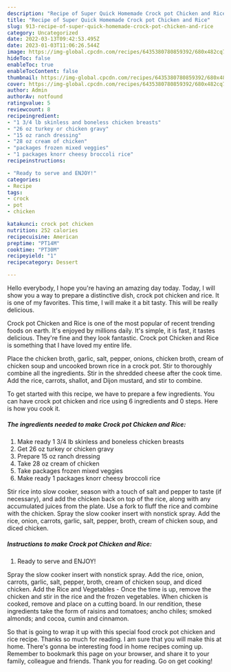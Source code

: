 ```yaml
---
description: "Recipe of Super Quick Homemade Crock pot Chicken and Rice"
title: "Recipe of Super Quick Homemade Crock pot Chicken and Rice"
slug: 913-recipe-of-super-quick-homemade-crock-pot-chicken-and-rice
category: Uncategorized
date: 2022-03-13T09:42:53.495Z
date: 2023-01-03T11:06:26.544Z
image: https://img-global.cpcdn.com/recipes/6435380780859392/680x482cq70/crock-pot-chicken-and-rice-recipe-main-photo.jpg
hideToc: false
enableToc: true
enableTocContent: false
thumbnail: https://img-global.cpcdn.com/recipes/6435380780859392/680x482cq70/crock-pot-chicken-and-rice-recipe-main-photo.jpg
cover: https://img-global.cpcdn.com/recipes/6435380780859392/680x482cq70/crock-pot-chicken-and-rice-recipe-main-photo.jpg
author: Admin
authorAv: notfound
ratingvalue: 5
reviewcount: 8
recipeingredient:
- "1 3/4 lb skinless and boneless chicken breasts"
- "26 oz turkey or chicken gravy"
- "15 oz ranch dressing"
- "28 oz cream of chicken"
- "packages frozen mixed veggies"
- "1 packages knorr cheesy broccoli rice"
recipeinstructions:

- "Ready to serve and ENJOY!"
categories:
- Recipe
tags:
- crock
- pot
- chicken

katakunci: crock pot chicken 
nutrition: 252 calories
recipecuisine: American
preptime: "PT14M"
cooktime: "PT30M"
recipeyield: "1"
recipecategory: Dessert

---
```



Hello everybody, I hope you're having an amazing day today. Today, I will show you a way to prepare a distinctive dish, crock pot chicken and rice. It is one of my favorites. This time, I will make it a bit tasty. This will be really delicious.

Crock pot Chicken and Rice is one of the most popular of recent trending foods on earth. It's enjoyed by millions daily. It's simple, it is fast, it tastes delicious. They're fine and they look fantastic. Crock pot Chicken and Rice is something that I have loved my entire life.

Place the chicken broth, garlic, salt, pepper, onions, chicken broth, cream of chicken soup and uncooked brown rice in a crock pot. Stir to thoroughly combine all the ingredients. Stir in the shredded cheese after the cook time. Add the rice, carrots, shallot, and Dijon mustard, and stir to combine.


To get started with this recipe, we have to prepare a few ingredients. You can have crock pot chicken and rice using 6 ingredients and 0 steps. Here is how you cook it.

<!--inarticleads1-->

##### The ingredients needed to make Crock pot Chicken and Rice:

1. Make ready 1 3/4 lb skinless and boneless chicken breasts
1. Get 26 oz turkey or chicken gravy
1. Prepare 15 oz ranch dressing
1. Take 28 oz cream of chicken
1. Take packages frozen mixed veggies
1. Make ready 1 packages knorr cheesy broccoli rice


Stir rice into slow cooker, season with a touch of salt and pepper to taste (if necessary), and add the chicken back on top of the rice, along with any accumulated juices from the plate. Use a fork to fluff the rice and combine with the chicken. Spray the slow cooker insert with nonstick spray. Add the rice, onion, carrots, garlic, salt, pepper, broth, cream of chicken soup, and diced chicken. 

<!--inarticleads2-->

##### Instructions to make Crock pot Chicken and Rice:


1. Ready to serve and ENJOY!

Spray the slow cooker insert with nonstick spray. Add the rice, onion, carrots, garlic, salt, pepper, broth, cream of chicken soup, and diced chicken. Add the Rice and Vegetables - Once the time is up, remove the chicken and stir in the rice and the frozen vegetables. When chicken is cooked, remove and place on a cutting board. In our rendition, these ingredients take the form of raisins and tomatoes; ancho chiles; smoked almonds; and cocoa, cumin and cinnamon. 

So that is going to wrap it up with this special food crock pot chicken and rice recipe. Thanks so much for reading. I am sure that you will make this at home. There's gonna be interesting food in home recipes coming up. Remember to bookmark this page on your browser, and share it to your family, colleague and friends. Thank you for reading. Go on get cooking!
